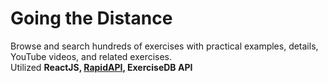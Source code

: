 # Going the Distance
Browse and search hundreds of exercises with practical examples, details, YouTube videos, and related exercises.  
Utilized <b>ReactJS, [RapidAPI](https://rapidapi.com/), ExerciseDB API</b> 
